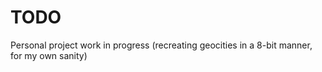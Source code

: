 # TODO
Personal project work in progress (recreating geocities in a 8-bit manner, for my own sanity)
